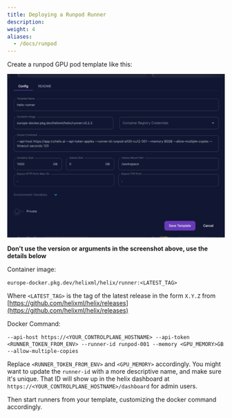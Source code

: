 ```yaml
---
title: Deploying a Runpod Runner
description:
weight: 4
aliases:
  - /docs/runpod
---
```


Create a runpod GPU pod template like this:

![](runpod.png)

**Don't use the version or arguments in the screenshot above, use the details below**

Container image:
```
europe-docker.pkg.dev/helixml/helix/runner:<LATEST_TAG>
```

Where `<LATEST_TAG>` is the tag of the latest release in the form `X.Y.Z` from [https://github.com/helixml/helix/releases](https://github.com/helixml/helix/releases)

Docker Command:
```
--api-host https://<YOUR_CONTROLPLANE_HOSTNAME> --api-token <RUNNER_TOKEN_FROM_ENV> --runner-id runpod-001 --memory <GPU_MEMORY>GB --allow-multiple-copies
```

Replace `<RUNNER_TOKEN_FROM_ENV>` and `<GPU_MEMORY>` accordingly. You might want to update the `runner-id` with a more descriptive name, and make sure it's unique. That ID will show up in the helix dashboard at `https://<YOUR_CONTROLPLANE_HOSTNAME>/dashboard` for admin users.

Then start runners from your template, customizing the docker command accordingly.
